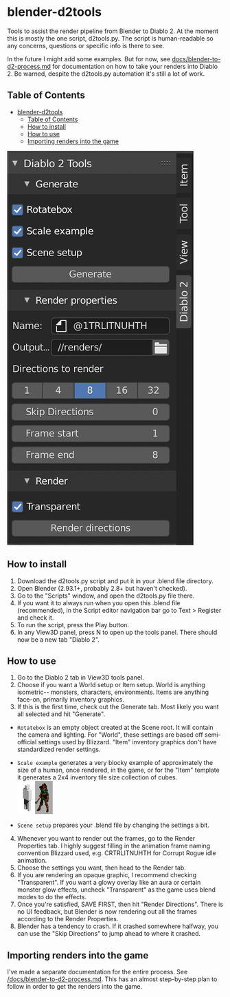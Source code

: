# blender-d2tools

Tools to assist the render pipeline from Blender to Diablo 2. At the moment this is mostly the one script, d2tools.py. The script is human-readable so any concerns, questions or specific info is there to see.

In the future I might add some examples. But for now, see [docs/blender-to-d2-process.md](https://github.com/iuitdebos/blender-d2tools/blob/main/docs/blender-to-d2-process.md) for documentation on how to take your renders into Diablo 2. Be warned, despite the d2tools.py automation it's still a lot of work.

## Table of Contents
- [blender-d2tools](#blender-d2tools)
  - [Table of Contents](#table-of-contents)
  - [How to install](#how-to-install)
  - [How to use](#how-to-use)
  - [Importing renders into the game](#importing-renders-into-the-game)

![D2Tools Panel preview](https://github.com/iuitdebos/blender-d2tools/blob/main/d2tools_panel.png)


## How to install

1. Download the d2tools.py script and put it in your .blend file directory.
2. Open Blender (2.93.1+, probably 2.8+ but haven't checked).
3. Go to the "Scripts" window, and open the d2tools.py file there.
4. If you want it to always run when you open this .blend file (recommended),  in the Script editor navigation bar go to Text > Register and check it.
5. To run the script, press the Play button.
6. In any View3D panel, press N to open up the tools panel. There should now be a new tab "Diablo 2".


## How to use

1. Go to the Diablo 2 tab in View3D tools panel.
2. Choose if you want a World setup or Item setup. World is anything isometric-- monsters, characters, environments. Items are anything face-on, primarily inventory graphics.
3. If this is the first time, check out the Generate tab. Most likely you want all selected and hit "Generate".

  - `Rotatebox` is an empty object created at the Scene root. It will contain the camera and lighting. For "World", these settings are based off semi-official settings used by Blizzard. "Item" inventory graphics don't have standardized render settings.

  - `Scale example` generates a very blocky example of approximately the size of a human, once rendered, in the game, or for the "Item" template it generates a 2x4 inventory tile size collection of cubes.  
![Scale example](https://github.com/iuitdebos/blender-d2tools/blob/main/size_example.png)

  - `Scene setup` prepares your .blend file by changing the settings a bit.

4. Whenever you want to render out the frames, go to the Render Properties tab. I highly suggest filling in the animation frame naming convention Blizzard used, e.g. CRTRLITNUHTH for Corrupt Rogue idle animation.
5. Choose the settings you want, then head to the Render tab.
6. If you are rendering an opaque graphic, I recommend checking "Transparent". If you want a glowy overlay like an aura or certain monster glow effects, uncheck "Transparent" as the game uses blend modes to do the effects.
7. Once you're satisfied, SAVE FIRST, then hit "Render Directions". There is no UI feedback, but Blender is now rendering out all the frames according to the Render Properties.
8. Blender has a tendency to crash. If it crashed somewhere halfway, you can use the "Skip Directions" to jump ahead to where it crashed.


## Importing renders into the game

I've made a separate documentation for the entire process. See [/docs/blender-to-d2-process.md](https://github.com/iuitdebos/blender-d2tools/blob/main/docs/blender-to-d2-process.md). This has an almost step-by-step plan to follow in order to get the renders into the game.
